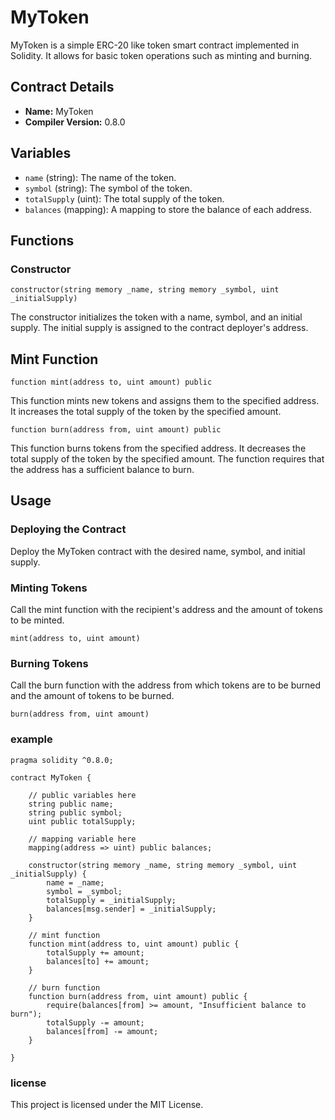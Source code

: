 # MyToken

MyToken is a simple ERC-20 like token smart contract implemented in Solidity. It allows for basic token operations such as minting and burning.

## Contract Details

- **Name:** MyToken
- **Compiler Version:** 0.8.0

## Variables

- `name` (string): The name of the token.
- `symbol` (string): The symbol of the token.
- `totalSupply` (uint): The total supply of the token.
- `balances` (mapping): A mapping to store the balance of each address.

## Functions

### Constructor

```solidity
constructor(string memory _name, string memory _symbol, uint _initialSupply)
```
The constructor initializes the token with a name, symbol, and an initial supply. The initial supply is assigned to the contract deployer's address.

## Mint Function

```solidity
function mint(address to, uint amount) public
```
This function mints new tokens and assigns them to the specified address. It increases the total supply of the token by the specified amount.

```solidity
function burn(address from, uint amount) public
```
This function burns tokens from the specified address. It decreases the total supply of the token by the specified amount. The function requires that the address has a sufficient balance to burn.

## Usage
### Deploying the Contract
Deploy the MyToken contract with the desired name, symbol, and initial supply.

### Minting Tokens
Call the mint function with the recipient's address and the amount of tokens to be minted.

```solidity
mint(address to, uint amount)
```

### Burning Tokens
Call the burn function with the address from which tokens are to be burned and the amount of tokens to be burned.

```solidity
burn(address from, uint amount)
```
### example
```solidity
pragma solidity ^0.8.0;

contract MyToken {

    // public variables here
    string public name;
    string public symbol;
    uint public totalSupply;

    // mapping variable here
    mapping(address => uint) public balances;

    constructor(string memory _name, string memory _symbol, uint _initialSupply) {
        name = _name;
        symbol = _symbol;
        totalSupply = _initialSupply;
        balances[msg.sender] = _initialSupply;
    }

    // mint function
    function mint(address to, uint amount) public {
        totalSupply += amount;
        balances[to] += amount;
    }

    // burn function
    function burn(address from, uint amount) public {
        require(balances[from] >= amount, "Insufficient balance to burn");
        totalSupply -= amount;
        balances[from] -= amount;
    }

}
```
### license
This project is licensed under the MIT License.
